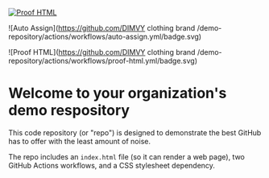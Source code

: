 [![Proof HTML](https://github.com/Dimvy-Clothing-brand/demo-repository/actions/workflows/proof-html.yml/badge.svg?branch=main)](https://github.com/Dimvy-Clothing-brand/demo-repository/actions/workflows/proof-html.yml)




![Auto Assign](https://github.com/DIMVY clothing brand /demo-repository/actions/workflows/auto-assign.yml/badge.svg)

![Proof HTML](https://github.com/DIMVY clothing brand /demo-repository/actions/workflows/proof-html.yml/badge.svg)

# Welcome to your organization's demo respository
This code repository (or "repo") is designed to demonstrate the best GitHub has to offer with the least amount of noise.

The repo includes an `index.html` file (so it can render a web page), two GitHub Actions workflows, and a CSS stylesheet dependency.
